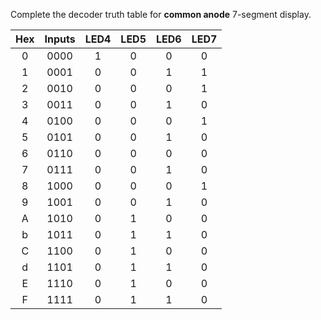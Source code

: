 
Complete the decoder truth table for **common anode** 7-segment display.

   | **Hex** | **Inputs** | **LED4** | **LED5** | **LED6** | **LED7** |
   | :-: | :-: | :-: | :-: | :-: | :-: |
   | 0 | 0000 | 1 | 0 | 0 | 0 | 
   | 1 | 0001 | 0 | 0 | 1 | 1 | 
   | 2 | 0010 | 0 | 0 | 0 | 1 | 
   | 3 | 0011 | 0 | 0 | 1 | 0 | 
   | 4 | 0100 | 0 | 0 | 0 | 1 | 
   | 5 | 0101 | 0 | 0 | 1 | 0 | 
   | 6 | 0110 | 0 | 0 | 0 | 0 |
   | 7 | 0111 | 0 | 0 | 1 | 0 |
   | 8 | 1000 | 0 | 0 | 0 | 1 | 
   | 9 | 1001 | 0 | 0 | 1 | 0 | 
   | A | 1010 | 0 | 1 | 0 | 0 | 
   | b | 1011 | 0 | 1 | 1 | 0 | 
   | C | 1100 | 0 | 1 | 0 | 0 |
   | d | 1101 | 0 | 1 | 1 | 0 | 
   | E | 1110 | 0 | 1 | 0 | 0 | 
   | F | 1111 | 0 | 1 | 1 | 0 | 
